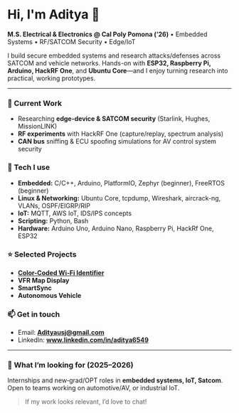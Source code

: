 # Hi, I'm Aditya 👋

**M.S. Electrical & Electronics @ Cal Poly Pomona (’26)** • Embedded Systems • RF/SATCOM Security • Edge/IoT

I build secure embedded systems and research attacks/defenses across SATCOM and vehicle networks. Hands-on with **ESP32, Raspberry Pi, Arduino, HackRF One**, and **Ubuntu Core**—and I enjoy turning research into practical, working prototypes.

---

### 🔭 Current Work
- Researching **edge-device & SATCOM security** (Starlink, Hughes, MissionLINK) 
- **RF experiments** with HackRF One (capture/replay, spectrum analysis)
- **CAN bus** sniffing & ECU spoofing simulations for AV control system security

### 🧰 Tech I use
- **Embedded:** C/C++, Arduino, PlatformIO, Zephyr (beginner), FreeRTOS (beginner)
- **Linux & Networking:** Ubuntu Core, tcpdump, Wireshark, aircrack-ng, VLANs, OSPF/EIGRP/RIP
- **IoT:** MQTT, AWS IoT, IDS/IPS concepts
- **Scripting:** Python, Bash
- **Hardware:** Arduino Uno, Arduino Nano, Raspberry Pi, HackRf One, ESP32

### ⭐ Selected Projects
- [**Color-Coded Wi‑Fi Identifier**](https://github.com/adityausj/Color-Coded-Wi-Fi-Identifier)
- **VFR Map Display** 
- **SmartSync**
- **Autonomous Vehicle**


### 📫 Get in touch
- Email: **Adityausj@gmail.com**
- LinkedIn: **www.linkedin.com/in/aditya6549** 

---

### 💼 What I’m looking for (2025–2026)
Internships and new‑grad/OPT roles in **embedded systems, IoT, Satcom**. Open to teams working on automotive/AV, or industrial IoT.

> If my work looks relevant, I’d love to chat!
